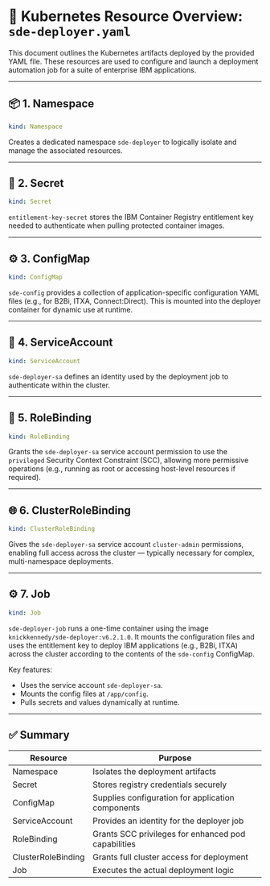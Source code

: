 # 🧩 Kubernetes Resource Overview: `sde-deployer.yaml`

This document outlines the Kubernetes artifacts deployed by the provided YAML file. These resources are used to configure and launch a deployment automation job for a suite of enterprise IBM applications.

---

## 📦 1. **Namespace**
```yaml
kind: Namespace
```
Creates a dedicated namespace `sde-deployer` to logically isolate and manage the associated resources.

---

## 🔐 2. **Secret**
```yaml
kind: Secret
```
`entitlement-key-secret` stores the IBM Container Registry entitlement key needed to authenticate when pulling protected container images.

---

## ⚙️ 3. **ConfigMap**
```yaml
kind: ConfigMap
```
`sde-config` provides a collection of application-specific configuration YAML files (e.g., for B2Bi, ITXA, Connect:Direct). This is mounted into the deployer container for dynamic use at runtime.

---

## 👤 4. **ServiceAccount**
```yaml
kind: ServiceAccount
```
`sde-deployer-sa` defines an identity used by the deployment job to authenticate within the cluster.

---

## 🔐 5. **RoleBinding**
```yaml
kind: RoleBinding
```
Grants the `sde-deployer-sa` service account permission to use the `privileged` Security Context Constraint (SCC), allowing more permissive operations (e.g., running as root or accessing host-level resources if required).

---

## 🌐 6. **ClusterRoleBinding**
```yaml
kind: ClusterRoleBinding
```
Gives the `sde-deployer-sa` service account `cluster-admin` permissions, enabling full access across the cluster — typically necessary for complex, multi-namespace deployments.

---

## ⚙️ 7. **Job**
```yaml
kind: Job
```
`sde-deployer-job` runs a one-time container using the image `knickkennedy/sde-deployer:v6.2.1.0`. It mounts the configuration files and uses the entitlement key to deploy IBM applications (e.g., B2Bi, ITXA) across the cluster according to the contents of the `sde-config` ConfigMap.

Key features:
- Uses the service account `sde-deployer-sa`.
- Mounts the config files at `/app/config`.
- Pulls secrets and values dynamically at runtime.

---

## ✅ Summary

| Resource           | Purpose                                                       |
|--------------------|---------------------------------------------------------------|
| Namespace          | Isolates the deployment artifacts                             |
| Secret             | Stores registry credentials securely                          |
| ConfigMap          | Supplies configuration for application components             |
| ServiceAccount     | Provides an identity for the deployer job                     |
| RoleBinding        | Grants SCC privileges for enhanced pod capabilities           |
| ClusterRoleBinding | Grants full cluster access for deployment                     |
| Job                | Executes the actual deployment logic                          |

